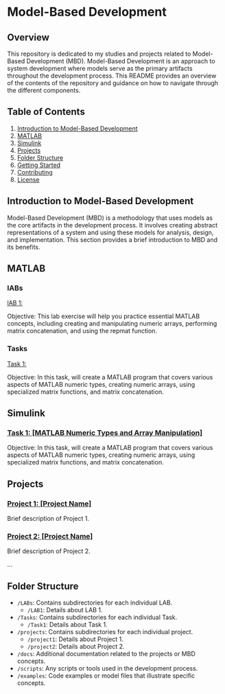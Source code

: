# Model-Based Development 

## Overview

This repository is dedicated to my studies and projects related to Model-Based Development (MBD). Model-Based Development is an approach to system development where models serve as the primary artifacts throughout the development process. This README provides an overview of the contents of the repository and guidance on how to navigate through the different components.

## Table of Contents

1. [Introduction to Model-Based Development](#introduction-to-model-based-development)
2. [MATLAB](#MATLAB)
3. [Simulink](#Simulink)
4. [Projects](#projects)
5. [Folder Structure](#folder-structure)
6. [Getting Started](#getting-started)
7. [Contributing](#contributing)
8. [License](#license)

## Introduction to Model-Based Development

Model-Based Development (MBD) is a methodology that uses models as the core artifacts in the development process. It involves creating abstract representations of a system and using these models for analysis, design, and implementation. This section provides a brief introduction to MBD and its benefits.

## MATLAB

### lABs

[lAB 1: ](MATLAB/LAB1.m)

Objective: This lab exercise will help you practice essential MATLAB concepts, including
creating and manipulating numeric arrays, performing matrix concatenation, and using the
repmat function.

### Tasks

[Task 1: ](MATLAB/Task_1.m)

Objective: In this task,  will create a MATLAB program that covers various aspects of MATLAB numeric types, creating numeric arrays, using specialized matrix functions, and matrix concatenation.

## Simulink

### [Task 1: [MATLAB Numeric Types and Array Manipulation]](Task_1.m)
Objective: In this task,  will create a MATLAB program that covers various aspects of MATLAB numeric types, creating numeric arrays, using specialized matrix functions, and matrix concatenation.


## Projects

### [Project 1: [Project Name]](projects/project1/)

Brief description of Project 1.

### [Project 2: [Project Name]](projects/project2/)

Brief description of Project 2.

...

## Folder Structure
- `/LABs`: Contains subdirectories for each individual LAB.
  - `/LAB1`: Details about LAB 1.
- `/Tasks`: Contains subdirectories for each individual Task.
  - `/Task1`: Details about Task 1.
- `/projects`: Contains subdirectories for each individual project.
  - `/project1`: Details about Project 1.
  - `/project2`: Details about Project 2.
- `/docs`: Additional documentation related to the projects or MBD concepts.
- `/scripts`: Any scripts or tools used in the development process.
- `/examples`: Code examples or model files that illustrate specific concepts.
